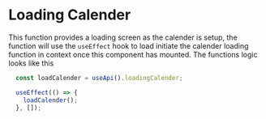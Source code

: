 # Loading Calender

This function provides a loading screen as the calender is setup, the function will use the `useEffect` hook to load initiate the calender loading function in context once this component has mounted. The functions logic looks like this

```JavaScript
  const loadCalender = useApi().loadingCalender;

  useEffect(() => {
    loadCalender();
  }, []);
```
